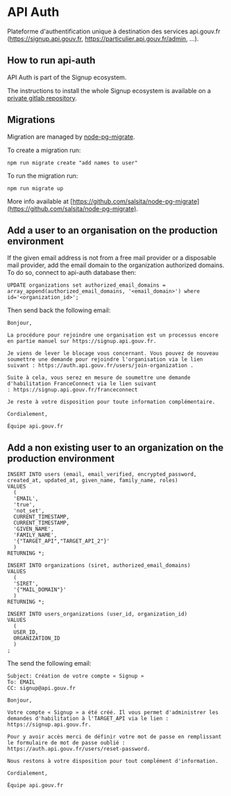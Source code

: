 # API Auth

Plateforme d'authentification unique à destination des services api.gouv.fr (https://signup.api.gouv.fr, https://particulier.api.gouv.fr/admin, ...).

## How to run api-auth

API Auth is part of the Signup ecosystem.

The instructions to install the whole Signup ecosystem is available on a [private gitlab repository](https://gitlab.incubateur.net/beta.gouv.fr/signup-ansible).

## Migrations

Migration are managed by [node-pg-migrate](https://www.npmjs.com/package/node-pg-migrate).

To create a migration run:

```
npm run migrate create "add names to user"
```

To run the migration run:

```
npm run migrate up
```

More info available at [https://github.com/salsita/node-pg-migrate](https://github.com/salsita/node-pg-migrate).

## Add a user to an organisation on the production environment

If the given email address is not from a free mail provider or a disposable mail provider, add the email domain to the organization authorized domains.
To do so, connect to api-auth database then:

```postgresql
UPDATE organizations set authorized_email_domains = array_append(authorized_email_domains, '<email_domain>') where id='<organization_id>';
```

Then send back the following email:

```
Bonjour,

La procédure pour rejoindre une organisation est un processus encore en partie manuel sur https://signup.api.gouv.fr.

Je viens de lever le blocage vous concernant. Vous pouvez de nouveau soumettre une demande pour rejoindre l'organisation via le lien suivant : https://auth.api.gouv.fr/users/join-organization .

Suite à cela, vous serez en mesure de soumettre une demande d'habilitation FranceConnect via le lien suivant : https://signup.api.gouv.fr/franceconnect

Je reste à votre disposition pour toute information complémentaire.

Cordialement,

Équipe api.gouv.fr
```

## Add a non existing user to an organization on the production environment

```postgresql
INSERT INTO users (email, email_verified, encrypted_password, created_at, updated_at, given_name, family_name, roles)
VALUES
  (
  'EMAIL',
  'true',
  'not_set',
  CURRENT_TIMESTAMP,
  CURRENT_TIMESTAMP,
  'GIVEN_NAME',
  'FAMILY_NAME',
  '{"TARGET_API","TARGET_API_2"}'
  )
RETURNING *;

INSERT INTO organizations (siret, authorized_email_domains)
VALUES
  (
  'SIRET',
  '{"MAIL_DOMAIN"}'
  )
RETURNING *;

INSERT INTO users_organizations (user_id, organization_id)
VALUES
  (
  USER_ID,
  ORGANIZATION_ID
  )
;
```

The send the following email:

```
Subject: Création de votre compte « Signup »
To: EMAIL
CC: signup@api.gouv.fr

Bonjour,

Votre compte « Signup » a été créé. Il vous permet d'administrer les demandes d'habilitation à l'TARGET_API via le lien : https://signup.api.gouv.fr.

Pour y avoir accès merci de définir votre mot de passe en remplissant le formulaire de mot de passe oublié : https://auth.api.gouv.fr/users/reset-password.

Nous restons à votre disposition pour tout complément d'information.

Cordialement,

Équipe api.gouv.fr
```
